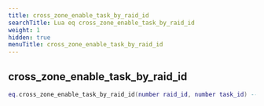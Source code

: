 ```yaml
---
title: cross_zone_enable_task_by_raid_id
searchTitle: Lua eq cross_zone_enable_task_by_raid_id
weight: 1
hidden: true
menuTitle: cross_zone_enable_task_by_raid_id
---
```

## cross_zone_enable_task_by_raid_id
```lua
eq.cross_zone_enable_task_by_raid_id(number raid_id, number task_id) -- void
```